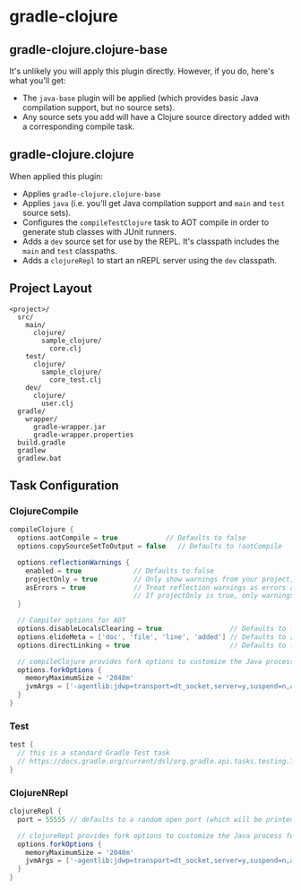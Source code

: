 # gradle-clojure

## gradle-clojure.clojure-base

It's unlikely you will apply this plugin directly. However, if you do, here's what you'll get:

- The `java-base` plugin will be applied (which provides basic Java compilation support, but no source sets).
- Any source sets you add will have a Clojure source directory added with a corresponding compile task.

## gradle-clojure.clojure

When applied this plugin:

- Applies `gradle-clojure.clojure-base`
- Applies `java` (i.e. you'll get Java compilation support and `main` and `test` source sets).
- Configures the `compileTestClojure` task to AOT compile in order to generate stub classes with JUnit runners.
- Adds a `dev` source set for use by the REPL. It's classpath includes the `main` and `test` classpaths.
- Adds a `clojureRepl` to start an nREPL server using the `dev` classpath.

## Project Layout

```
<project>/
  src/
    main/
      clojure/
        sample_clojure/
          core.clj
    test/
      clojure/
        sample_clojure/
          core_test.clj
    dev/
      clojure/
        user.clj
  gradle/
    wrapper/
      gradle-wrapper.jar
      gradle-wrapper.properties
  build.gradle
  gradlew
  gradlew.bat
```

## Task Configuration

### ClojureCompile

```groovy
compileClojure {
  options.aotCompile = true            // Defaults to false
  options.copySourceSetToOutput = false   // Defaults to !aotCompile

  options.reflectionWarnings {
    enabled = true             // Defaults to false
    projectOnly = true         // Only show warnings from your project, not dependencies - default false
    asErrors = true            // Treat reflection warnings as errors and fail the build
                               // If projectOnly is true, only warnings from your project are errors.
  }

  // Compiler options for AOT
  options.disableLocalsClearing = true                 // Defaults to false
  options.elideMeta = ['doc', 'file', 'line', 'added'] // Defaults to []
  options.directLinking = true                         // Defaults to false

  // compileClojure provides fork options to customize the Java process for compilation
  options.forkOptions {
    memoryMaximumSize = '2048m'
    jvmArgs = ['-agentlib:jdwp=transport=dt_socket,server=y,suspend=n,address=5005', '-Djava.awt.headless=true']
  }
}
```

### Test

```groovy
test {
  // this is a standard Gradle Test task
  // https://docs.gradle.org/current/dsl/org.gradle.api.tasks.testing.Test.html
}
```

### ClojureNRepl

```groovy
clojureRepl {
  port = 55555 // defaults to a random open port (which will be printed in the build output)

  // clojureRepl provides fork options to customize the Java process for compilation
  options.forkOptions {
    memoryMaximumSize = '2048m'
    jvmArgs = ['-agentlib:jdwp=transport=dt_socket,server=y,suspend=n,address=5005', '-Djava.awt.headless=true']
  }
}
```
